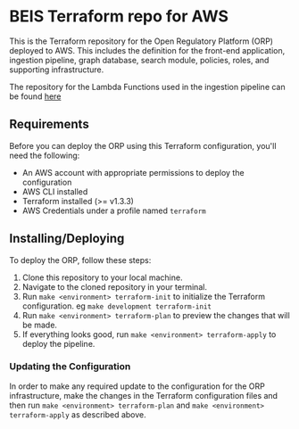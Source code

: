 # BEIS Terraform repo for AWS

This is the Terraform repository for the Open Regulatory Platform (ORP) deployed to AWS. This includes the definition for the front-end application, ingestion pipeline, graph database, search module, policies, roles, and supporting infrastructure.

The repository for the Lambda Functions used in the ingestion pipeline can be found [here](https://github.com/mdrxtech/beis-orp-data-service)

## Requirements

Before you can deploy the ORP using this Terraform configuration, you'll need the following:

- An AWS account with appropriate permissions to deploy the configuration
- AWS CLI installed
- Terraform installed (>= v1.3.3)
- AWS Credentials under a profile named `terraform`

## Installing/Deploying

To deploy the ORP, follow these steps:

1. Clone this repository to your local machine.
2. Navigate to the cloned repository in your terminal.
3. Run `make <environment> terraform-init` to initialize the Terraform configuration.  eg `make development terraform-init`
4. Run `make <environment> terraform-plan` to preview the changes that will be made.
5. If everything looks good, run ``make <environment> terraform-apply`` to deploy the pipeline.

### Updating the Configuration

In order to make any required update to the configuration for the ORP infrastructure, make the changes in the Terraform configuration files and then run `make <environment> terraform-plan` and ``make <environment> terraform-apply`` as described above.
